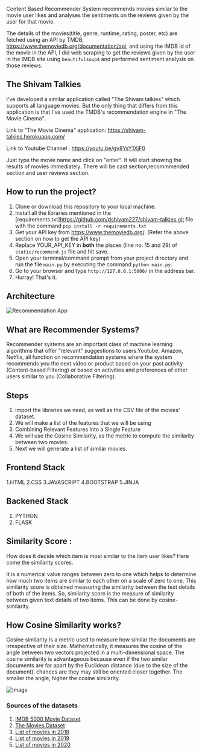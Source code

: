 Content Based Recommender System recommends movies similar to the movie user likes and analyses the sentiments on the reviews given by the user for that movie.

The details of the movies(title, genre, runtime, rating, poster, etc) are fetched using an API by TMDB, https://www.themoviedb.org/documentation/api, and using the IMDB id of the movie in the API, I did web scraping to get the reviews given by the user in the IMDB site using `beautifulsoup4` and performed sentiment analysis on those reviews.




## The Shivam Talkies

I've developed a similar application called "The Shivam talkies" which supports all language movies. But the only thing that differs from this application is that I've used the TMDB's recommendation engine in "The Movie Cinema". 

Link to "The Movie Cinema" application: https://shivam-talkies.herokuapp.com/

Link to Youtube Channel : https://youtu.be/gv8YsY1XjF0

Just type the movie name and click on "enter". It will start showing the results of movies immediately. There will be cast section,recommmended section and user reviews section.




## How to run the project?

1. Clone or download this repository to your local machine.
2. Install all the libraries mentioned in the [requirements.txt]https://github.com/dshivam227/shivam-talkies.git file with the command `pip install -r requirements.txt`
3. Get your API key from https://www.themoviedb.org/. (Refer the above section on how to get the API key)
3. Replace YOUR_API_KEY in **both** the places (line no. 15 and 29) of `static/recommend.js` file and hit save.
4. Open your terminal/command prompt from your project directory and run the file `main.py` by executing the command `python main.py`.
5. Go to your browser and type `http://127.0.0.1:5000/` in the address bar.
6. Hurray! That's it.

## Architecture

![Recommendation App](https://user-images.githubusercontent.com/36665975/168742738-5435cf76-1a42-4d87-94b4-999e5bfc48d3.png)

## What are Recommender Systems?
Recommender systems are an important class of machine learning algorithms that offer “relevant” suggestions to users.Youtube, Amazon, Netflix, all function on recommendation systems where the system recommends you the next video or product based on your past activity (Content-based Filtering) or based on activities and preferences of other users similar to you (Collaborative Filtering).
## Steps
1. import the libraries we need, as well as the CSV file of the movies’ dataset.
2. We will make a list of the features that we will be using
3. Combining Relevant Features into a Single Feature
4. We will use the Cosine Similarity, as the metric to compute the similarity between two movies.
5. Next we will generate a list of similar movies.
## Frontend Stack
1.HTML
2.CSS
3.JAVASCRIPT
4.BOOTSTRAP
5.JINJA 
## Backened Stack
1. PYTHON
2. FLASK

## Similarity Score : 

   How does it decide which item is most similar to the item user likes? Here come the similarity scores.
   
   It is a numerical value ranges between zero to one which helps to determine how much two items are similar to each other on a scale of zero to one. This similarity score is obtained measuring the similarity between the text details of both of the items. So, similarity score is the measure of similarity between given text details of two items. This can be done by cosine-similarity.
   
## How Cosine Similarity works?
  Cosine similarity is a metric used to measure how similar the documents are irrespective of their size. Mathematically, it measures the cosine of the angle between two vectors projected in a multi-dimensional space. The cosine similarity is advantageous because even if the two similar documents are far apart by the Euclidean distance (due to the size of the document), chances are they may still be oriented closer together. The smaller the angle, higher the cosine similarity.
  
  ![image](https://user-images.githubusercontent.com/36665975/70401457-a7530680-1a55-11ea-9158-97d4e8515ca4.png)

  

### Sources of the datasets 

1. [IMDB 5000 Movie Dataset](https://www.kaggle.com/carolzhangdc/imdb-5000-movie-dataset)
2. [The Movies Dataset](https://www.kaggle.com/rounakbanik/the-movies-dataset)
3. [List of movies in 2018](https://en.wikipedia.org/wiki/List_of_American_films_of_2018)
4. [List of movies in 2019](https://en.wikipedia.org/wiki/List_of_American_films_of_2019)
5. [List of movies in 2020](https://en.wikipedia.org/wiki/List_of_American_films_of_2020)

